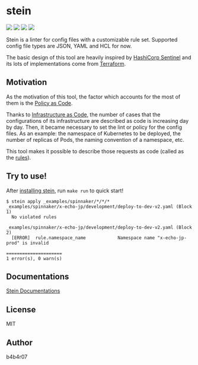 stein
=====

[![][circleci-badge]][circleci-link] [![][release-badge]][release-link] [![][license-badge]][license-link] [![][report-budge]][report-link]

[circleci-link]:  https://circleci.com/gh/b4b4r07/stein/tree/master
[circleci-badge]: https://circleci.com/gh/b4b4r07/stein/tree/master.svg?style=svg
[release-badge]: https://img.shields.io/github/release/b4b4r07/stein.svg?style=popout
[release-link]:  https://github.com/b4b4r07/stein/releases
[license-badge]: https://img.shields.io/github/license/b4b4r07/stein.svg?style=popout
[license-link]:  ./LICENSE
[report-budge]: https://goreportcard.com/badge/github.com/b4b4r07/stein
[report-link]:  https://goreportcard.com/report/github.com/b4b4r07/stein

Stein is a linter for config files with a customizable rule set.
Supported config file types are JSON, YAML and HCL for now.

The basic design of this tool are heavily inspired by [HashiCorp Sentinel](https://www.hashicorp.com/sentinel) and its lots of implementations come from [Terraform](https://www.terraform.io/).

## Motivation

As the motivation of this tool, the factor which accounts for the most of them is the [Policy as Code](https://b4b4r07.github.io/stein/concepts/policy-as-code/).

Thanks to [Infrastructure as Code](https://en.wikipedia.org/wiki/Infrastructure_as_code), the number of cases that the configurations of its infrastructure are described as code is increasing day by day.
Then, it became necessary to set the lint or policy for the config files.
As an example: the namespace of Kubernetes to be deployed, the number of replicas of Pods, the naming convention of a namespace, etc.

This tool makes it possible to describe those requests as code (called as the [rules](https://b4b4r07.github.io/stein/configuration/policy/rules/)).

## Try to use!

After [installing stein](https://b4b4r07.github.io/stein/intro/install/), run `make run` to quick start!

```console
$ stein apply _examples/spinnaker/*/*/*
_examples/spinnaker/x-echo-jp/development/deploy-to-dev-v2.yaml (Block 1)
  No violated rules

_examples/spinnaker/x-echo-jp/development/deploy-to-dev-v2.yaml (Block 2)
  [ERROR]  rule.namespace_name            Namespace name "x-echo-jp-prod" is invalid

=====================
1 error(s), 0 warn(s)
```

## Documentations

[Stein Documentations](https://b4b4r07.github.io/stein/)

## License

MIT

## Author

b4b4r07
